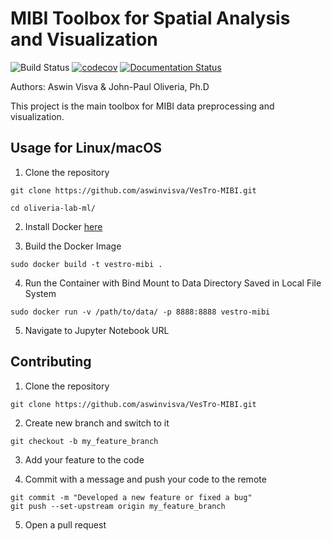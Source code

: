 #  MIBI Toolbox for Spatial Analysis and Visualization

![Build Status](https://github.com/aswinvisva/VesTro-MIBI/actions/workflows/python-app.yml/badge.svg)
[![codecov](https://codecov.io/gh/aswinvisva/VesTro-MIBI/branch/master/graph/badge.svg?token=0GHGAVQRG9)](https://codecov.io/gh/aswinvisva/VesTro-MIBI)
[![Documentation Status](https://readthedocs.org/projects/oliveria-lab-ml/badge/?version=latest)](https://oliveria-lab-ml.readthedocs.io/en/latest/?badge=latest)

Authors: Aswin Visva & John-Paul Oliveria, Ph.D

This project is the main toolbox for MIBI data preprocessing and visualization.

## Usage for Linux/macOS

1. Clone the repository
```console
git clone https://github.com/aswinvisva/VesTro-MIBI.git

cd oliveria-lab-ml/
```

2. Install Docker [here](https://docs.docker.com/get-docker/)

3. Build the Docker Image
```console
sudo docker build -t vestro-mibi .
```

4. Run the Container with Bind Mount to Data Directory Saved in Local File System
```console
sudo docker run -v /path/to/data/ -p 8888:8888 vestro-mibi
```

5. Navigate to Jupyter Notebook URL

## Contributing

1. Clone the repository
```console
git clone https://github.com/aswinvisva/VesTro-MIBI.git
```

2. Create new branch and switch to it
```console
git checkout -b my_feature_branch
```

3. Add your feature to the code

4. Commit with a message and push your code to the remote
```console
git commit -m "Developed a new feature or fixed a bug"
git push --set-upstream origin my_feature_branch
```

5. Open a pull request
